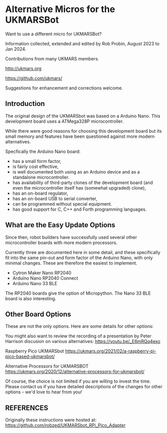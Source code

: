 # Alternative Micros for the UKMARSBot

Want to use a different micro for UKMARSBot? 

Information collected, extended and edited by Rob Probin, August 2023 to Jan 2024.

Contributions from many UKMARS members. 

http://ukmars.org

https://github.com/ukmars/

Suggestions for enhancement and corrections welcome.

## Introduction

The original design of the UKMARSbot was based on a Arduino Nano. This 
development board uses a ATMega328P microcontroller. 

While there were good reasons for choosing this development board but its
small memory and features have been questioned against more modern
alternatives. 

Specfically the Arduino Nano board:
 * has a small form factor,
 * is fairly cost effective, 
 * is well documented both using as an Arduino device and as a standalone 
microcontroller. 
 * has availability of third-party clones of the development board (and even the 
microcontroller itself has (somewhat upgraded) clone),
 * has an on-board regulator,
 * has an on-board USB to serial converter,
 * can be programmed without special equipment.
 * has good support for C, C++ and Forth programming languages.  


## What are the Easy Update Options

Since then, robot builders have successfully used several other 
microcontroller boards with more modern processors.  

Currently three are documented here in some detail, and these specifically 
fit into the same pin-out and form factor of the Arduino Nano, with only 
minimal changes. These are therefore the easiest to implement. 

 * Cytron Maker Nano RP2040
 * Arduino Nano RP2040 Connect
 * Arduino Nano 33 BLE

The RP2040 boards give the option of Micropython. The Nano 33 BLE board is also interesting. 


## Other Board Options

These are not the only options. Here are some details for other options:

You might also want to review the recording of a presentation by Peter Harrison discusion on 
various alternatives: https://youtu.be/_E6mRQq4exo

Raspberry Pico UKMARSbot https://ukmars.org/2021/02/a-raspberry-pi-pico-based-ukmarsbot/

Alternative Processors for UKMARSBOT https://ukmars.org/2020/12/alternative-processors-for-ukmarsbot/

Of course, the choice is not limited if you are willing to invest the time. Please contact us if 
you have detailed descriptions of the changes for other options - we'd love to hear from you!


## REFERENCES

Originally these instructions were hosted at: https://github.com/robzed/UKMARSbot_RPi_Pico_Adapter

 

